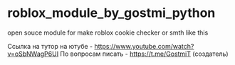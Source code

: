 # roblox_module_by_gostmi_python
open souce module for make roblox cookie checker or smth like this

Ссылка на тутор на ютубе - https://www.youtube.com/watch?v=oSbNWagP6UI
По вопросам писать - https://t.me/GostmiT (создатель)
